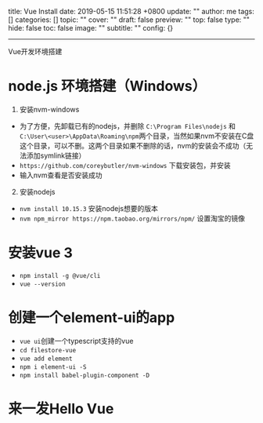 title: Vue Install
date: 2019-05-15 11:51:28 +0800
update: ""
author: me
tags: []
categories: []
topic: ""
cover: ""
draft: false
preview: ""
top: false
type: ""
hide: false
toc: false
image: ""
subtitle: ""
config: {}


---


Vue开发环境搭建
<!--more-->

# node.js 环境搭建（Windows）

1. 安装nvm-windows 
  - 为了方便，先卸载已有的nodejs，并删除 `C:\Program Files\nodejs` 和 `C:\User\<user>\AppData\Roaming\npm`两个目录，当然如果nvm不安装在C盘这个目录，可以不删。这两个目录如果不删除的话，nvm的安装会不成功（无法添加symlink链接）
  - `https://github.com/coreybutler/nvm-windows` 下载安装包，并安装
  - 输入nvm查看是否安装成功
  
2. 安装nodejs 
  - `nvm install 10.15.3` 安装nodejs想要的版本
  - `nvm npm_mirror https://npm.taobao.org/mirrors/npm/` 设置淘宝的镜像

# 安装vue 3

- `npm install -g @vue/cli`
- `vue --version`

# 创建一个element-ui的app

- `vue ui`创建一个typescript支持的vue
- `cd filestore-vue`
- `vue add element`
- `npm i element-ui -S`
- `npm install babel-plugin-component -D`

# 来一发Hello Vue
